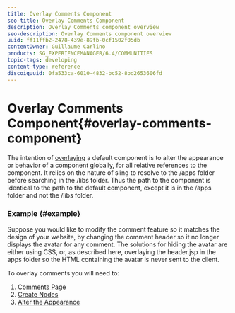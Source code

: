 ```yaml
---
title: Overlay Comments Component
seo-title: Overlay Comments Component
description: Overlay Comments component overview
seo-description: Overlay Comments component overview
uuid: ff11ffb2-2478-439e-89fb-0cf1502f05db
contentOwner: Guillaume Carlino
products: SG_EXPERIENCEMANAGER/6.4/COMMUNITIES
topic-tags: developing
content-type: reference
discoiquuid: 0fa533ca-6010-4832-bc52-8bd2653606fd
---
```


# Overlay Comments Component{#overlay-comments-component}

The intention of [overlaying](../../communities/using/client-customize.md#overlays) a default component is to alter the appearance or behavior of a component globally, for all relative references to the component. It relies on the nature of sling to resolve to the /apps folder before searching in the /libs folder. Thus the path to the component is identical to the path to the default component, except it is in the /apps folder and not the /libs folder.

### Example {#example}

Suppose you would like to modify the comment feature so it matches the design of your website, by changing the comment header so it no longer displays the avatar for any comment. The solutions for hiding the avatar are either using CSS, or, as described here, overlaying the header.jsp in the apps folder so the HTML containing the avatar is never sent to the client.

To overlay comments you will need to:

1. [Comments Page](../../communities/using/overlay-create-comments-page.md)
1. [Create Nodes](../../communities/using/overlay-create-nodes.md)
1. [Alter the Appearance](../../communities/using/overlay-alter-appearance.md)

